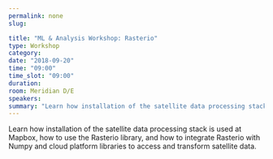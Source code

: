 ```yaml
---
permalink: none
slug:

title: "ML & Analysis Workshop: Rasterio"
type: Workshop
category:
date: "2018-09-20"
time: "09:00"
time_slot: "09:00"
duration:
room: Meridian D/E
speakers:
summary: "Learn how installation of the satellite data processing stack is used at Mapbox, how to use the Rasterio library, and how to integrate Rasterio with Numpy and cloud platform libraries to access and transform satellite data."
---
```

Learn how installation of the satellite data processing stack is used at Mapbox, how to use the Rasterio library, and how to integrate Rasterio with Numpy and cloud platform libraries to access and transform satellite data.

